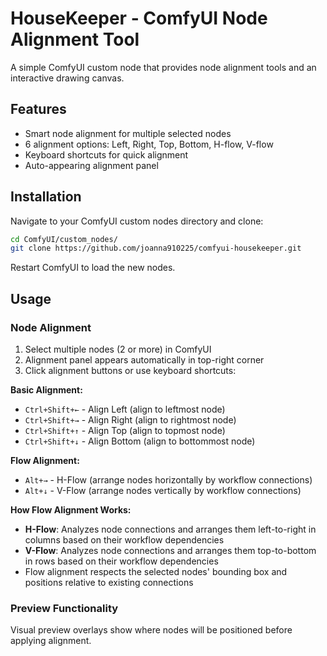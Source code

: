 # HouseKeeper - ComfyUI Node Alignment Tool

A simple ComfyUI custom node that provides node alignment tools and an interactive drawing canvas.

## Features

- Smart node alignment for multiple selected nodes
- 6 alignment options: Left, Right, Top, Bottom, H-flow, V-flow
- Keyboard shortcuts for quick alignment
- Auto-appearing alignment panel

## Installation

Navigate to your ComfyUI custom nodes directory and clone:

```bash
cd ComfyUI/custom_nodes/
git clone https://github.com/joanna910225/comfyui-housekeeper.git
```

Restart ComfyUI to load the new nodes.

## Usage

### Node Alignment
1. Select multiple nodes (2 or more) in ComfyUI
2. Alignment panel appears automatically in top-right corner
3. Click alignment buttons or use keyboard shortcuts:

**Basic Alignment:**
- `Ctrl+Shift+←` - Align Left (align to leftmost node)
- `Ctrl+Shift+→` - Align Right (align to rightmost node)
- `Ctrl+Shift+↑` - Align Top (align to topmost node)  
- `Ctrl+Shift+↓` - Align Bottom (align to bottommost node)

**Flow Alignment:**
- `Alt+→` - H-Flow (arrange nodes horizontally by workflow connections)
- `Alt+↓` - V-Flow (arrange nodes vertically by workflow connections)

**How Flow Alignment Works:**
- **H-Flow**: Analyzes node connections and arranges them left-to-right in columns based on their workflow dependencies
- **V-Flow**: Analyzes node connections and arranges them top-to-bottom in rows based on their workflow dependencies
- Flow alignment respects the selected nodes' bounding box and positions relative to existing connections

### Preview Functionality
Visual preview overlays show where nodes will be positioned before applying alignment.
